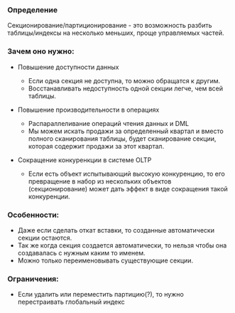 ### Определение
Секционирование/партиционирование - это возможность разбить таблицы/индексы на несколько меньших, проще управляемых частей.
  
### Зачем оно нужно:
  - Повышение доступности данных
    - Если одна секция не доступна, то можно обращатся к другим.
	- Восстанавливать недоступность одной секции легче, чем всей таблицы.
  
  - Повышение производительности в операциях
    - Распараллеливание операций чтения данных и DML
	- Мы можем искать продажи за определенный квартал и вместо полного сканирования таблицы, будет сканирование секции, которая содержит продажи за этот квартал. 
  
  - Сокращение конкуренкции в системе OLTP
    - Если есть объект испытывающий высокую конкуренцию, то его превращение в набор из нескольких объектов (секционирование) может дать эффект в виде сокращения такой конкуренции.


### Особенности:
  - Даже если сделать откат вставки, то созданные автоматически секции остаются.
  - Так же когда секция создается автоматически, то нельзя чтобы она создавалась с нужным каким то именем. 
  - Можно только переименовывать существующие секции.

### Ограничения:
  - Если удалить или переместить партицию(?), то нужно перестраивать глобальный индекс